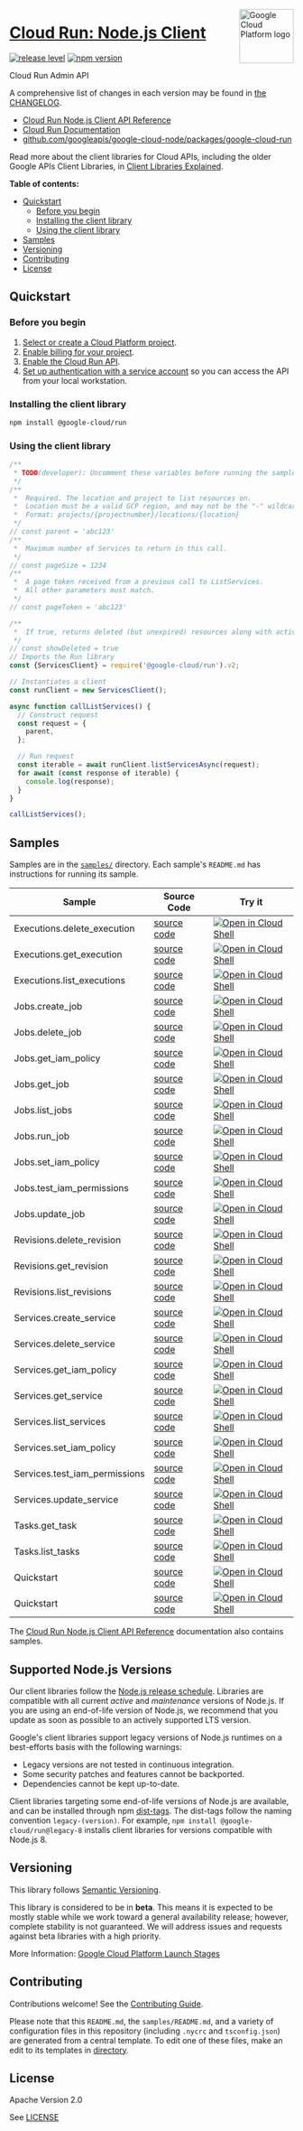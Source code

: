 [//]: # "This README.md file is auto-generated, all changes to this file will be lost."
[//]: # "To regenerate it, use `python -m synthtool`."
<img src="https://avatars2.githubusercontent.com/u/2810941?v=3&s=96" alt="Google Cloud Platform logo" title="Google Cloud Platform" align="right" height="96" width="96"/>

# [Cloud Run: Node.js Client](https://github.com/googleapis/google-cloud-node)

[![release level](https://img.shields.io/badge/release%20level-beta-yellow.svg?style=flat)](https://cloud.google.com/terms/launch-stages)
[![npm version](https://img.shields.io/npm/v/@google-cloud/run.svg)](https://www.npmjs.org/package/@google-cloud/run)




Cloud Run Admin API


A comprehensive list of changes in each version may be found in
[the CHANGELOG](https://github.com/googleapis/google-cloud-node/tree/main/packages/google-cloud-run/CHANGELOG.md).

* [Cloud Run Node.js Client API Reference][client-docs]
* [Cloud Run Documentation][product-docs]
* [github.com/googleapis/google-cloud-node/packages/google-cloud-run](https://github.com/googleapis/google-cloud-node/tree/main/packages/google-cloud-run)

Read more about the client libraries for Cloud APIs, including the older
Google APIs Client Libraries, in [Client Libraries Explained][explained].

[explained]: https://cloud.google.com/apis/docs/client-libraries-explained

**Table of contents:**


* [Quickstart](#quickstart)
  * [Before you begin](#before-you-begin)
  * [Installing the client library](#installing-the-client-library)
  * [Using the client library](#using-the-client-library)
* [Samples](#samples)
* [Versioning](#versioning)
* [Contributing](#contributing)
* [License](#license)

## Quickstart

### Before you begin

1.  [Select or create a Cloud Platform project][projects].
1.  [Enable billing for your project][billing].
1.  [Enable the Cloud Run API][enable_api].
1.  [Set up authentication with a service account][auth] so you can access the
    API from your local workstation.

### Installing the client library

```bash
npm install @google-cloud/run
```


### Using the client library

```javascript
/**
 * TODO(developer): Uncomment these variables before running the sample.
 */
/**
 *  Required. The location and project to list resources on.
 *  Location must be a valid GCP region, and may not be the "-" wildcard.
 *  Format: projects/{projectnumber}/locations/{location}
 */
// const parent = 'abc123'
/**
 *  Maximum number of Services to return in this call.
 */
// const pageSize = 1234
/**
 *  A page token received from a previous call to ListServices.
 *  All other parameters must match.
 */
// const pageToken = 'abc123'

/**
 *  If true, returns deleted (but unexpired) resources along with active ones.
 */
// const showDeleted = true
// Imports the Run library
const {ServicesClient} = require('@google-cloud/run').v2;

// Instantiates a client
const runClient = new ServicesClient();

async function callListServices() {
  // Construct request
  const request = {
    parent,
  };

  // Run request
  const iterable = await runClient.listServicesAsync(request);
  for await (const response of iterable) {
    console.log(response);
  }
}

callListServices();

```



## Samples

Samples are in the [`samples/`](https://github.com/googleapis/google-cloud-node/tree/main/samples) directory. Each sample's `README.md` has instructions for running its sample.

| Sample                      | Source Code                       | Try it |
| --------------------------- | --------------------------------- | ------ |
| Executions.delete_execution | [source code](https://github.com/googleapis/google-cloud-node/blob/main/packages/google-cloud-run/samples/generated/v2/executions.delete_execution.js) | [![Open in Cloud Shell][shell_img]](https://console.cloud.google.com/cloudshell/open?git_repo=https://github.com/googleapis/google-cloud-node&page=editor&open_in_editor=packages/google-cloud-run/samples/generated/v2/executions.delete_execution.js,samples/README.md) |
| Executions.get_execution | [source code](https://github.com/googleapis/google-cloud-node/blob/main/packages/google-cloud-run/samples/generated/v2/executions.get_execution.js) | [![Open in Cloud Shell][shell_img]](https://console.cloud.google.com/cloudshell/open?git_repo=https://github.com/googleapis/google-cloud-node&page=editor&open_in_editor=packages/google-cloud-run/samples/generated/v2/executions.get_execution.js,samples/README.md) |
| Executions.list_executions | [source code](https://github.com/googleapis/google-cloud-node/blob/main/packages/google-cloud-run/samples/generated/v2/executions.list_executions.js) | [![Open in Cloud Shell][shell_img]](https://console.cloud.google.com/cloudshell/open?git_repo=https://github.com/googleapis/google-cloud-node&page=editor&open_in_editor=packages/google-cloud-run/samples/generated/v2/executions.list_executions.js,samples/README.md) |
| Jobs.create_job | [source code](https://github.com/googleapis/google-cloud-node/blob/main/packages/google-cloud-run/samples/generated/v2/jobs.create_job.js) | [![Open in Cloud Shell][shell_img]](https://console.cloud.google.com/cloudshell/open?git_repo=https://github.com/googleapis/google-cloud-node&page=editor&open_in_editor=packages/google-cloud-run/samples/generated/v2/jobs.create_job.js,samples/README.md) |
| Jobs.delete_job | [source code](https://github.com/googleapis/google-cloud-node/blob/main/packages/google-cloud-run/samples/generated/v2/jobs.delete_job.js) | [![Open in Cloud Shell][shell_img]](https://console.cloud.google.com/cloudshell/open?git_repo=https://github.com/googleapis/google-cloud-node&page=editor&open_in_editor=packages/google-cloud-run/samples/generated/v2/jobs.delete_job.js,samples/README.md) |
| Jobs.get_iam_policy | [source code](https://github.com/googleapis/google-cloud-node/blob/main/packages/google-cloud-run/samples/generated/v2/jobs.get_iam_policy.js) | [![Open in Cloud Shell][shell_img]](https://console.cloud.google.com/cloudshell/open?git_repo=https://github.com/googleapis/google-cloud-node&page=editor&open_in_editor=packages/google-cloud-run/samples/generated/v2/jobs.get_iam_policy.js,samples/README.md) |
| Jobs.get_job | [source code](https://github.com/googleapis/google-cloud-node/blob/main/packages/google-cloud-run/samples/generated/v2/jobs.get_job.js) | [![Open in Cloud Shell][shell_img]](https://console.cloud.google.com/cloudshell/open?git_repo=https://github.com/googleapis/google-cloud-node&page=editor&open_in_editor=packages/google-cloud-run/samples/generated/v2/jobs.get_job.js,samples/README.md) |
| Jobs.list_jobs | [source code](https://github.com/googleapis/google-cloud-node/blob/main/packages/google-cloud-run/samples/generated/v2/jobs.list_jobs.js) | [![Open in Cloud Shell][shell_img]](https://console.cloud.google.com/cloudshell/open?git_repo=https://github.com/googleapis/google-cloud-node&page=editor&open_in_editor=packages/google-cloud-run/samples/generated/v2/jobs.list_jobs.js,samples/README.md) |
| Jobs.run_job | [source code](https://github.com/googleapis/google-cloud-node/blob/main/packages/google-cloud-run/samples/generated/v2/jobs.run_job.js) | [![Open in Cloud Shell][shell_img]](https://console.cloud.google.com/cloudshell/open?git_repo=https://github.com/googleapis/google-cloud-node&page=editor&open_in_editor=packages/google-cloud-run/samples/generated/v2/jobs.run_job.js,samples/README.md) |
| Jobs.set_iam_policy | [source code](https://github.com/googleapis/google-cloud-node/blob/main/packages/google-cloud-run/samples/generated/v2/jobs.set_iam_policy.js) | [![Open in Cloud Shell][shell_img]](https://console.cloud.google.com/cloudshell/open?git_repo=https://github.com/googleapis/google-cloud-node&page=editor&open_in_editor=packages/google-cloud-run/samples/generated/v2/jobs.set_iam_policy.js,samples/README.md) |
| Jobs.test_iam_permissions | [source code](https://github.com/googleapis/google-cloud-node/blob/main/packages/google-cloud-run/samples/generated/v2/jobs.test_iam_permissions.js) | [![Open in Cloud Shell][shell_img]](https://console.cloud.google.com/cloudshell/open?git_repo=https://github.com/googleapis/google-cloud-node&page=editor&open_in_editor=packages/google-cloud-run/samples/generated/v2/jobs.test_iam_permissions.js,samples/README.md) |
| Jobs.update_job | [source code](https://github.com/googleapis/google-cloud-node/blob/main/packages/google-cloud-run/samples/generated/v2/jobs.update_job.js) | [![Open in Cloud Shell][shell_img]](https://console.cloud.google.com/cloudshell/open?git_repo=https://github.com/googleapis/google-cloud-node&page=editor&open_in_editor=packages/google-cloud-run/samples/generated/v2/jobs.update_job.js,samples/README.md) |
| Revisions.delete_revision | [source code](https://github.com/googleapis/google-cloud-node/blob/main/packages/google-cloud-run/samples/generated/v2/revisions.delete_revision.js) | [![Open in Cloud Shell][shell_img]](https://console.cloud.google.com/cloudshell/open?git_repo=https://github.com/googleapis/google-cloud-node&page=editor&open_in_editor=packages/google-cloud-run/samples/generated/v2/revisions.delete_revision.js,samples/README.md) |
| Revisions.get_revision | [source code](https://github.com/googleapis/google-cloud-node/blob/main/packages/google-cloud-run/samples/generated/v2/revisions.get_revision.js) | [![Open in Cloud Shell][shell_img]](https://console.cloud.google.com/cloudshell/open?git_repo=https://github.com/googleapis/google-cloud-node&page=editor&open_in_editor=packages/google-cloud-run/samples/generated/v2/revisions.get_revision.js,samples/README.md) |
| Revisions.list_revisions | [source code](https://github.com/googleapis/google-cloud-node/blob/main/packages/google-cloud-run/samples/generated/v2/revisions.list_revisions.js) | [![Open in Cloud Shell][shell_img]](https://console.cloud.google.com/cloudshell/open?git_repo=https://github.com/googleapis/google-cloud-node&page=editor&open_in_editor=packages/google-cloud-run/samples/generated/v2/revisions.list_revisions.js,samples/README.md) |
| Services.create_service | [source code](https://github.com/googleapis/google-cloud-node/blob/main/packages/google-cloud-run/samples/generated/v2/services.create_service.js) | [![Open in Cloud Shell][shell_img]](https://console.cloud.google.com/cloudshell/open?git_repo=https://github.com/googleapis/google-cloud-node&page=editor&open_in_editor=packages/google-cloud-run/samples/generated/v2/services.create_service.js,samples/README.md) |
| Services.delete_service | [source code](https://github.com/googleapis/google-cloud-node/blob/main/packages/google-cloud-run/samples/generated/v2/services.delete_service.js) | [![Open in Cloud Shell][shell_img]](https://console.cloud.google.com/cloudshell/open?git_repo=https://github.com/googleapis/google-cloud-node&page=editor&open_in_editor=packages/google-cloud-run/samples/generated/v2/services.delete_service.js,samples/README.md) |
| Services.get_iam_policy | [source code](https://github.com/googleapis/google-cloud-node/blob/main/packages/google-cloud-run/samples/generated/v2/services.get_iam_policy.js) | [![Open in Cloud Shell][shell_img]](https://console.cloud.google.com/cloudshell/open?git_repo=https://github.com/googleapis/google-cloud-node&page=editor&open_in_editor=packages/google-cloud-run/samples/generated/v2/services.get_iam_policy.js,samples/README.md) |
| Services.get_service | [source code](https://github.com/googleapis/google-cloud-node/blob/main/packages/google-cloud-run/samples/generated/v2/services.get_service.js) | [![Open in Cloud Shell][shell_img]](https://console.cloud.google.com/cloudshell/open?git_repo=https://github.com/googleapis/google-cloud-node&page=editor&open_in_editor=packages/google-cloud-run/samples/generated/v2/services.get_service.js,samples/README.md) |
| Services.list_services | [source code](https://github.com/googleapis/google-cloud-node/blob/main/packages/google-cloud-run/samples/generated/v2/services.list_services.js) | [![Open in Cloud Shell][shell_img]](https://console.cloud.google.com/cloudshell/open?git_repo=https://github.com/googleapis/google-cloud-node&page=editor&open_in_editor=packages/google-cloud-run/samples/generated/v2/services.list_services.js,samples/README.md) |
| Services.set_iam_policy | [source code](https://github.com/googleapis/google-cloud-node/blob/main/packages/google-cloud-run/samples/generated/v2/services.set_iam_policy.js) | [![Open in Cloud Shell][shell_img]](https://console.cloud.google.com/cloudshell/open?git_repo=https://github.com/googleapis/google-cloud-node&page=editor&open_in_editor=packages/google-cloud-run/samples/generated/v2/services.set_iam_policy.js,samples/README.md) |
| Services.test_iam_permissions | [source code](https://github.com/googleapis/google-cloud-node/blob/main/packages/google-cloud-run/samples/generated/v2/services.test_iam_permissions.js) | [![Open in Cloud Shell][shell_img]](https://console.cloud.google.com/cloudshell/open?git_repo=https://github.com/googleapis/google-cloud-node&page=editor&open_in_editor=packages/google-cloud-run/samples/generated/v2/services.test_iam_permissions.js,samples/README.md) |
| Services.update_service | [source code](https://github.com/googleapis/google-cloud-node/blob/main/packages/google-cloud-run/samples/generated/v2/services.update_service.js) | [![Open in Cloud Shell][shell_img]](https://console.cloud.google.com/cloudshell/open?git_repo=https://github.com/googleapis/google-cloud-node&page=editor&open_in_editor=packages/google-cloud-run/samples/generated/v2/services.update_service.js,samples/README.md) |
| Tasks.get_task | [source code](https://github.com/googleapis/google-cloud-node/blob/main/packages/google-cloud-run/samples/generated/v2/tasks.get_task.js) | [![Open in Cloud Shell][shell_img]](https://console.cloud.google.com/cloudshell/open?git_repo=https://github.com/googleapis/google-cloud-node&page=editor&open_in_editor=packages/google-cloud-run/samples/generated/v2/tasks.get_task.js,samples/README.md) |
| Tasks.list_tasks | [source code](https://github.com/googleapis/google-cloud-node/blob/main/packages/google-cloud-run/samples/generated/v2/tasks.list_tasks.js) | [![Open in Cloud Shell][shell_img]](https://console.cloud.google.com/cloudshell/open?git_repo=https://github.com/googleapis/google-cloud-node&page=editor&open_in_editor=packages/google-cloud-run/samples/generated/v2/tasks.list_tasks.js,samples/README.md) |
| Quickstart | [source code](https://github.com/googleapis/google-cloud-node/blob/main/packages/google-cloud-run/samples/quickstart.js) | [![Open in Cloud Shell][shell_img]](https://console.cloud.google.com/cloudshell/open?git_repo=https://github.com/googleapis/google-cloud-node&page=editor&open_in_editor=packages/google-cloud-run/samples/quickstart.js,samples/README.md) |
| Quickstart | [source code](https://github.com/googleapis/google-cloud-node/blob/main/packages/google-cloud-run/samples/test/quickstart.js) | [![Open in Cloud Shell][shell_img]](https://console.cloud.google.com/cloudshell/open?git_repo=https://github.com/googleapis/google-cloud-node&page=editor&open_in_editor=packages/google-cloud-run/samples/test/quickstart.js,samples/README.md) |



The [Cloud Run Node.js Client API Reference][client-docs] documentation
also contains samples.

## Supported Node.js Versions

Our client libraries follow the [Node.js release schedule](https://nodejs.org/en/about/releases/).
Libraries are compatible with all current _active_ and _maintenance_ versions of
Node.js.
If you are using an end-of-life version of Node.js, we recommend that you update
as soon as possible to an actively supported LTS version.

Google's client libraries support legacy versions of Node.js runtimes on a
best-efforts basis with the following warnings:

* Legacy versions are not tested in continuous integration.
* Some security patches and features cannot be backported.
* Dependencies cannot be kept up-to-date.

Client libraries targeting some end-of-life versions of Node.js are available, and
can be installed through npm [dist-tags](https://docs.npmjs.com/cli/dist-tag).
The dist-tags follow the naming convention `legacy-(version)`.
For example, `npm install @google-cloud/run@legacy-8` installs client libraries
for versions compatible with Node.js 8.

## Versioning

This library follows [Semantic Versioning](http://semver.org/).




This library is considered to be in **beta**. This means it is expected to be
mostly stable while we work toward a general availability release; however,
complete stability is not guaranteed. We will address issues and requests
against beta libraries with a high priority.





More Information: [Google Cloud Platform Launch Stages][launch_stages]

[launch_stages]: https://cloud.google.com/terms/launch-stages

## Contributing

Contributions welcome! See the [Contributing Guide](https://github.com/googleapis/google-cloud-node/blob/main/CONTRIBUTING.md).

Please note that this `README.md`, the `samples/README.md`,
and a variety of configuration files in this repository (including `.nycrc` and `tsconfig.json`)
are generated from a central template. To edit one of these files, make an edit
to its templates in
[directory](https://github.com/googleapis/synthtool).

## License

Apache Version 2.0

See [LICENSE](https://github.com/googleapis/google-cloud-node/blob/main/LICENSE)

[client-docs]: https://googleapis.dev/nodejs/run/latest
[product-docs]: https://cloud.google.com/run
[shell_img]: https://gstatic.com/cloudssh/images/open-btn.png
[projects]: https://console.cloud.google.com/project
[billing]: https://support.google.com/cloud/answer/6293499#enable-billing
[enable_api]: https://console.cloud.google.com/flows/enableapi?apiid=run.googleapis.com
[auth]: https://cloud.google.com/docs/authentication/getting-started
